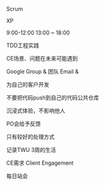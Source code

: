Scrum 

XP

9:00-12:00 13:00 ~ 18:00

TDD工程实践

CE场景、问题在未来可能遇到

Google Group & 团队 Email & 

为自己的客户开发

不要把代码push到自己的代码公共仓库



沉浸式体验，不影响他人

PO会给予反馈

只有较好的处理方式



记录TWU 3周的生活  



CE需求  Client Engagement

每日站会 

